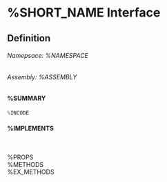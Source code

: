 # %SHORT_NAME Interface
## Definition

###### Namepsace: %NAMESPACE
###### Assembly: %ASSEMBLY

#### %SUMMARY
```c#
%INCODE
```
#### %IMPLEMENTS

<br>

%PROPS  
%METHODS  
%EX_METHODS  
